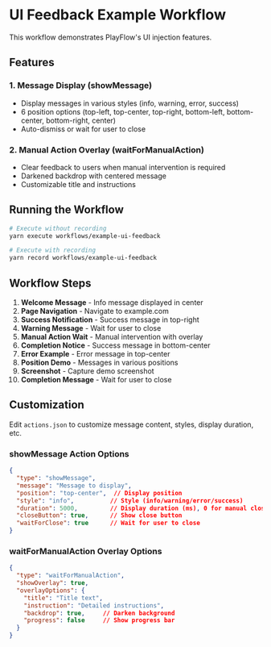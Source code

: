 # UI Feedback Example Workflow

This workflow demonstrates PlayFlow's UI injection features.

## Features

### 1. Message Display (showMessage)
- Display messages in various styles (info, warning, error, success)
- 6 position options (top-left, top-center, top-right, bottom-left, bottom-center, bottom-right, center)
- Auto-dismiss or wait for user to close

### 2. Manual Action Overlay (waitForManualAction)
- Clear feedback to users when manual intervention is required
- Darkened backdrop with centered message
- Customizable title and instructions

## Running the Workflow

```bash
# Execute without recording
yarn execute workflows/example-ui-feedback

# Execute with recording
yarn record workflows/example-ui-feedback
```

## Workflow Steps

1. **Welcome Message** - Info message displayed in center
2. **Page Navigation** - Navigate to example.com
3. **Success Notification** - Success message in top-right
4. **Warning Message** - Wait for user to close
5. **Manual Action Wait** - Manual intervention with overlay
6. **Completion Notice** - Success message in bottom-center
7. **Error Example** - Error message in top-center
8. **Position Demo** - Messages in various positions
9. **Screenshot** - Capture demo screenshot
10. **Completion Message** - Wait for user to close

## Customization

Edit `actions.json` to customize message content, styles, display duration, etc.

### showMessage Action Options

```json
{
  "type": "showMessage",
  "message": "Message to display",
  "position": "top-center",  // Display position
  "style": "info",          // Style (info/warning/error/success)
  "duration": 5000,         // Display duration (ms), 0 for manual close
  "closeButton": true,      // Show close button
  "waitForClose": true      // Wait for user to close
}
```

### waitForManualAction Overlay Options

```json
{
  "type": "waitForManualAction",
  "showOverlay": true,
  "overlayOptions": {
    "title": "Title text",
    "instruction": "Detailed instructions",
    "backdrop": true,     // Darken background
    "progress": false     // Show progress bar
  }
}
```